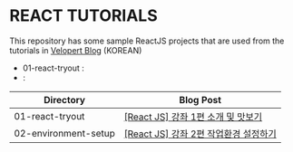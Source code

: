 # REACT TUTORIALS

This repository has some sample ReactJS projects that are used from the tutorials in [Velopert Blog](http://velopert.com) (KOREAN)

- 01-react-tryout :
- :

| Directory        | Blog Post  |
| ------------- |-------------|
| 01-react-tryout| [[React JS] 강좌 1편 소개 및 맛보기](https://velopert.com/775) |
| 02-environment-setup      | [[React JS] 강좌 2편 작업환경 설정하기](https://velopert.com/814)|
